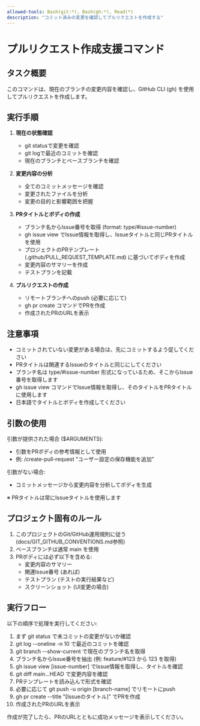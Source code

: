 ```yaml
---
allowed-tools: Bash(git:*), Bash(gh:*), Read(*)
description: "コミット済みの変更を確認してプルリクエストを作成する"
---
```


# プルリクエスト作成支援コマンド

## タスク概要
このコマンドは、現在のブランチの変更内容を確認し、GitHub CLI (gh) を使用してプルリクエストを作成します。

## 実行手順

1. **現在の状態確認**
   - git statusで変更を確認
   - git logで最近のコミットを確認
   - 現在のブランチとベースブランチを確認

2. **変更内容の分析**
   - 全てのコミットメッセージを確認
   - 変更されたファイルを分析
   - 変更の目的と影響範囲を把握

3. **PRタイトルとボディの作成**
   - ブランチ名からIssue番号を取得 (format: type/#issue-number)
   - gh issue view でIssue情報を取得し、Issueタイトルと同じPRタイトルを使用
   - プロジェクトのPRテンプレート (.github/PULL_REQUEST_TEMPLATE.md) に基づいてボディを作成
   - 変更内容のサマリーを作成
   - テストプランを記載

4. **プルリクエストの作成**
   - リモートブランチへのpush (必要に応じて)
   - gh pr create コマンドでPRを作成
   - 作成されたPRのURLを表示

## 注意事項

- コミットされていない変更がある場合は、先にコミットするよう促してください
- PRタイトルは関連するIssueのタイトルと同じにしてください
- ブランチ名は type/#issue-number 形式になっているため、そこからIssue番号を取得します
- gh issue view コマンドでIssue情報を取得し、そのタイトルをPRタイトルに使用します
- 日本語でタイトルとボディを作成してください

## 引数の使用

引数が提供された場合 ($ARGUMENTS):
- 引数をPRボディの参考情報として使用
- 例: /create-pull-request "ユーザー設定の保存機能を追加"

引数がない場合:
- コミットメッセージから変更内容を分析してボディを生成

※ PRタイトルは常にIssueタイトルを使用します

## プロジェクト固有のルール

1. このプロジェクトのGit/GitHub運用規則に従う (docs/GIT_GITHUB_CONVENTIONS.md参照)
2. ベースブランチは通常 main を使用
3. PRボディには必ず以下を含める:
   - 変更内容のサマリー
   - 関連Issue番号 (あれば)
   - テストプラン (テストの実行結果など)
   - スクリーンショット (UI変更の場合)

## 実行フロー

以下の順序で処理を実行してください:

1. まず git status で未コミットの変更がないか確認
2. git log --oneline -n 10 で最近のコミットを確認
3. git branch --show-current で現在のブランチ名を取得
4. ブランチ名からIssue番号を抽出 (例: feature/#123 から 123 を取得)
5. gh issue view [issue-number] でIssue情報を取得し、タイトルを確認
6. git diff main...HEAD で変更内容を確認
7. PRテンプレートを読み込んで形式を確認
8. 必要に応じて git push -u origin [branch-name] でリモートにpush
9. gh pr create --title "[Issueのタイトル]" でPRを作成
10. 作成されたPRのURLを表示

作成が完了したら、PRのURLとともに成功メッセージを表示してください。